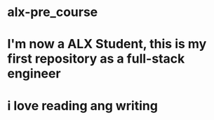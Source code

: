 # alx-pre_course 
# I'm now a ALX Student, this is my first repository as a full-stack engineer
# i love reading ang writing
 
